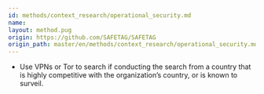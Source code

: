 ```yaml
---
id: methods/context_research/operational_security.md
name: 
layout: method.pug
origin: https://github.com/SAFETAG/SAFETAG
origin_path: master/en/methods/context_research/operational_security.md
---
```


  * Use VPNs or Tor to search if conducting the search from a country that is highly competitive with the organization’s country, or is known to surveil.

